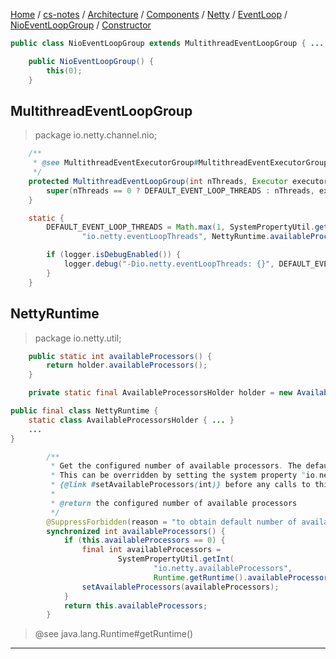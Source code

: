 [Home](https://mengxianbin.github.io) /
[cs-notes](https://mengxianbin.github.io/cs-notes/site) /
[Architecture](https://mengxianbin.github.io/cs-notes/site/Architecture) /
[Components](https://mengxianbin.github.io/cs-notes/site/Architecture/Components) /
[Netty](https://mengxianbin.github.io/cs-notes/site/Architecture/Components/Netty) /
[EventLoop](https://mengxianbin.github.io/cs-notes/site/Architecture/Components/Netty/EventLoop) /
[NioEventLoopGroup](https://mengxianbin.github.io/cs-notes/site/Architecture/Components/Netty/EventLoop/NioEventLoopGroup) /
[Constructor](https://mengxianbin.github.io/cs-notes/site/Architecture/Components/Netty/EventLoop/NioEventLoopGroup/Constructor)

```java
public class NioEventLoopGroup extends MultithreadEventLoopGroup { ... }
```

```java
    public NioEventLoopGroup() {
        this(0);
    }
```

## MultithreadEventLoopGroup

> package io.netty.channel.nio;

```java
    /**
     * @see MultithreadEventExecutorGroup#MultithreadEventExecutorGroup(int, Executor, Object...)
     */
    protected MultithreadEventLoopGroup(int nThreads, Executor executor, Object... args) {
        super(nThreads == 0 ? DEFAULT_EVENT_LOOP_THREADS : nThreads, executor, args);
    }
```

```java
    static {
        DEFAULT_EVENT_LOOP_THREADS = Math.max(1, SystemPropertyUtil.getInt(
                "io.netty.eventLoopThreads", NettyRuntime.availableProcessors() * 2));

        if (logger.isDebugEnabled()) {
            logger.debug("-Dio.netty.eventLoopThreads: {}", DEFAULT_EVENT_LOOP_THREADS);
        }
    }
```

## NettyRuntime

> package io.netty.util;

```java
    public static int availableProcessors() {
        return holder.availableProcessors();
    }
```

```java
    private static final AvailableProcessorsHolder holder = new AvailableProcessorsHolder();
```

```java
public final class NettyRuntime {
    static class AvailableProcessorsHolder { ... }
    ...
}
```

```java
        /**
         * Get the configured number of available processors. The default is {@link Runtime#availableProcessors()}.
         * This can be overridden by setting the system property "io.netty.availableProcessors" or by invoking
         * {@link #setAvailableProcessors(int)} before any calls to this method.
         *
         * @return the configured number of available processors
         */
        @SuppressForbidden(reason = "to obtain default number of available processors")
        synchronized int availableProcessors() {
            if (this.availableProcessors == 0) {
                final int availableProcessors =
                        SystemPropertyUtil.getInt(
                                "io.netty.availableProcessors",
                                Runtime.getRuntime().availableProcessors());
                setAvailableProcessors(availableProcessors);
            }
            return this.availableProcessors;
        }
```

> @see     java.lang.Runtime#getRuntime()

---

